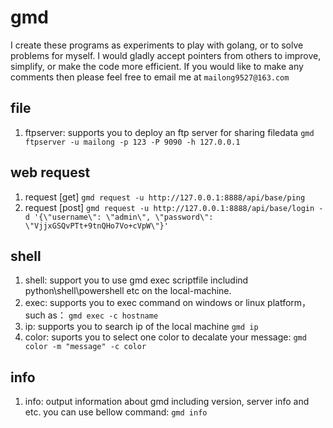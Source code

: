 # gmd
I create these  programs as experiments to play with golang, or to solve problems for myself. I would gladly accept pointers from others to improve, simplify, or make the code more efficient. If you would like to make any comments then please feel free to email me at `mailong9527@163.com`

## file
1. ftpserver: supports you to deploy an ftp server for sharing filedata
   `gmd ftpserver -u mailong -p 123 -P 9090 -h 127.0.0.1`


## web request
1. request [get]
   `gmd request -u http://127.0.0.1:8888/api/base/ping`
2. request [post]
   `gmd request -u http://127.0.0.1:8888/api/base/login -
   d '{\"username\": \"admin\", \"password\": \"VjjxGSQvPTt+9tnQHo7Vo+cVpW\"}'`

## shell
1. shell: support you to use gmd exec scriptfile includind python\shell\powershell etc on the local-machine.
2. exec: supports you to exec command on windows or linux platform，such as：
   `gmd exec -c hostname`
3. ip: supports you to search ip of the local machine
   `gmd ip`
4. color: suports you to select one color to decalate your message:
   `gmd color -m "message" -c color`

## info
1. info: output information about gmd including version, server info and etc. you can use bellow command:
   `gmd info`
